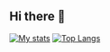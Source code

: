 ## Hi there 👋


[![My stats](https://github-readme-stats.vercel.app/api?username=notmeower77463955&theme=tokyonight)](https://github.com/notmeower77463955)
[![Top Langs](https://github-readme-stats.vercel.app/api/top-langs/?username=notmeower77463955&theme=blue-green)](https://github.com/notmeower77463955)

